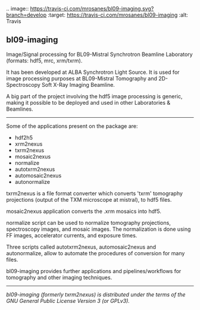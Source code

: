 .. image:: https://travis-ci.com/mrosanes/bl09-imaging.svg?branch=develop
    :target: https://travis-ci.com/mrosanes/bl09-imaging
    :alt: Travis

 


bl09-imaging
------------


Image/Signal processing for BL09-Mistral Synchrotron Beamline Laboratory 
(formats: hdf5, mrc, xrm/txrm). 

It has been developed at ALBA Synchrotron Light Source. It is used for 
image processing purposes at BL09-Mistral Tomography and 2D-Spectroscopy 
Soft X-Ray Imaging Beamline.

A big part of the project involving the hdf5 image processing is generic, 
making it possible to be deployed and used in other Laboratories & Beamlines.


------


Some of the applications present on the package are:
- hdf2h5
- xrm2nexus
- txrm2nexus
- mosaic2nexus
- normalize
- autotxrm2nexus
- automosaic2nexus
- autonormalize

txrm2nexus is a file format converter which converts 'txrm' tomography 
projections (output of the TXM microscope at mistral), to hdf5 files.

mosaic2nexus application converts the .xrm mosaics into hdf5. 

normalize script can be used to normalize tomography projections, 
spectroscopy images, and mosaic images. The normalization is done using 
FF images, accelerator currents, and exposure times.

Three scripts called autotxrm2nexus, automosaic2nexus and autonormalize, allow 
to automate the procedures of conversion for many files.

bl09-imaging provides further applications and pipelines/workflows for 
tomography and other imaging techniques.


-----


*bl09-imaging (formerly txrm2nexus) is distributed under the terms of the 
GNU General Public License Version 3 (or GPLv3).*




